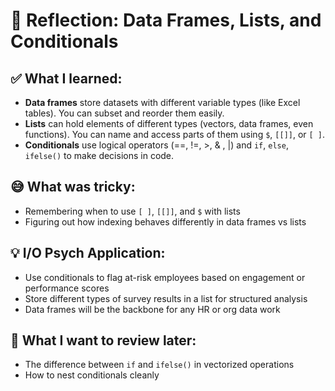 # 🧠 Reflection: Data Frames, Lists, and Conditionals

## ✅ What I learned:
- **Data frames** store datasets with different variable types (like Excel tables). You can subset and reorder them easily.
- **Lists** can hold elements of different types (vectors, data frames, even functions). You can name and access parts of them using `$`, `[[]]`, or `[ ]`.
- **Conditionals** use logical operators (==, !=, >, & , |) and `if`, `else`, `ifelse()` to make decisions in code.

## 😅 What was tricky:
- Remembering when to use `[ ]`, `[[]]`, and `$` with lists
- Figuring out how indexing behaves differently in data frames vs lists

## 💡 I/O Psych Application:
- Use conditionals to flag at-risk employees based on engagement or performance scores
- Store different types of survey results in a list for structured analysis
- Data frames will be the backbone for any HR or org data work

## 🔁 What I want to review later:
- The difference between `if` and `ifelse()` in vectorized operations
- How to nest conditionals cleanly
